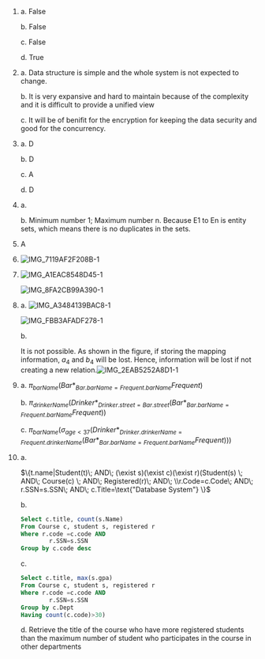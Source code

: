 1. a. False

   b. False

   c. False

   d. True 

2. a. Data structure is simple and the whole system is not expected to change.

   b. It is very expansive and hard to maintain because of the complexity and it is difficult to provide a unified view

   c. It will be of benifit for the encryption for keeping the data security and good for the concurrency.

3. a. D

   b. D

   c. A

   d. D

4. a. 

   b. Minimum number 1; Maximum number n. Because E1 to En is entity sets, which means there is no duplicates in the sets. 

5. A

6. ![IMG_7119AF2F208B-1](/Users/jack/Downloads/IMG_7119AF2F208B-1.jpeg)

7. ![IMG_A1EAC8548D45-1](/Users/jack/Downloads/IMG_A1EAC8548D45-1.jpeg)

   ![IMG_8FA2CB99A390-1](/Users/jack/Downloads/IMG_8FA2CB99A390-1.jpeg)

8. a. ![IMG_A3484139BAC8-1](/Users/jack/Downloads/IMG_A3484139BAC8-1.jpeg)

   ![IMG_FBB3AFADF278-1](/Users/jack/Downloads/IMG_FBB3AFADF278-1.jpeg)

   b. 

   It is not possible. As shown in the figure, if storing the mapping information, $a_4$ and $b_4$ will be lost. Hence, information will be lost if not creating a new relation.![IMG_2EAB5252A8D1-1](/Users/jack/Downloads/IMG_2EAB5252A8D1-1.jpeg)

9. a. $\pi_{barName}(Bar*_{Bar.barName = Frequent.barName}Frequent)$

   b. $\pi_{drinkerName}(Drinker*_{Drinker.street=Bar.street}(Bar*_{Bar.barName = Frequent.barName}Frequent))$

   c. $\pi_{barName}(\sigma_{age<37}(Drinker*_{Drinker.drinkerName=Frequent.drinkerName}(Bar*_{Bar.barName = Frequent.barName}Frequent)))$

10. a.

    $\{t.name|Student(t)\; AND\; (\exist s)(\exist c)(\exist r)(Student(s) \; AND\; Course(c) \; AND\; Registered(r)\; AND\; \\r.Code=c.Code\; AND\; r.SSN=s.SSN\; AND\; c.Title=\text{"Database System"}  \}$

    b. 

    ```sql
    Select c.title, count(s.Name)
    From Course c, student s, registered r
    Where r.code =c.code AND
    		r.SSN=s.SSN 
    Group by c.code desc
    ```

    c.

    ```sql
    Select c.title, max(s.gpa)
    From Course c, student s, registered r
    Where r.code =c.code AND
    		r.SSN=s.SSN 
    Group by c.Dept 
    Having count(c.code)>30)
    ```

    d. Retrieve the title of the course who have more registered students than the maximum number of student who participates in the course in other departments
